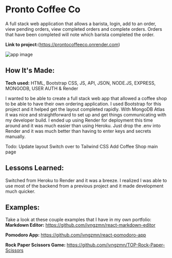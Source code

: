 # Pronto Coffee Co

A full stack web application that allows a barista, login, add to an order, view pending orders, view completed orders and complete orders. Orders that have been completed will note which barista completed the order.

**Link to project:**(https://prontocoffeeco.onrender.com)

![app image](#)

## How It's Made:

**Tech used:** HTML, Bootstrap CSS, JS, API, JSON, NODE.JS, EXPRESS, MONGODB, USER AUTH & Render

I wanted to be able to create a full stack web app that allowed a coffee shop to be able to have their own ordering application. I used Bootstrap for this project and it helped get the layout completed rapidly. With MongoDB Atlas it was nice and straightforward to set up and get things communicating with my developer build. I ended up using Render for deployment this time around and it was much easier than using Heroku. Just drop the .env into Render and it was much better than having to enter keys and secrets manually.

Todo:
Update layout
Switch over to Tailwind CSS
Add Coffee Shop main page

## Lessons Learned:

Switched from Heroku to Render and it was a breeze. I realized I was able to use most of the backend from a previous project and it made development much quicker.

## Examples:

Take a look at these couple examples that I have in my own portfolio:
**Markdown Editor:** https://github.com/ivngzmn/react-markdown-editor

**Pomodoro App:** https://github.com/ivngzmn/react-pomodoro-app

**Rock Paper Scissors Game:** https://github.com/ivngzmn/TOP-Rock-Paper-Scissors
